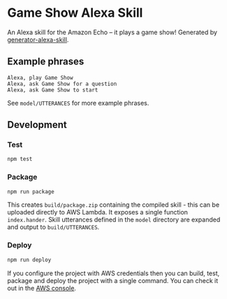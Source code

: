 # Game Show Alexa Skill

An Alexa skill for the Amazon Echo – it plays a game show! Generated by [generator-alexa-skill](https://github.com/cameronhunter/generator-alexa-skill).

## Example phrases
```
Alexa, play Game Show
Alexa, ask Game Show for a question
Alexa, ask Game Show to start
```

See `model/UTTERANCES` for more example phrases.

## Development

### Test

```bash
npm test
```

### Package

```bash
npm run package
```

This creates `build/package.zip` containing the compiled skill - this can be uploaded directly to AWS Lambda. It exposes a single function `index.hander`. Skill utterances defined in the `model` directory are expanded and output to `build/UTTERANCES`.

### Deploy

```bash
npm run deploy
```

If you configure the project with AWS credentials then you can build, test, package and deploy the project with a single command. You can check it out in the [AWS console](https://console.aws.amazon.com/lambda/home?region=us-east-1#/functions/game-show).
